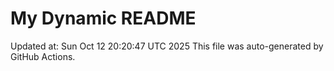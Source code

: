 # My Dynamic README
Updated at: Sun Oct 12 20:20:47 UTC 2025
This file was auto-generated by GitHub Actions.
